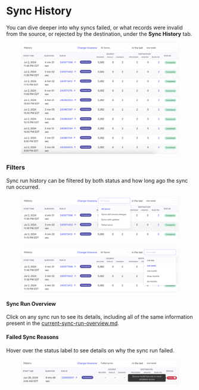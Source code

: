 # Sync History

You can dive deeper into why syncs failed, or what records were invalid from the source, or rejected by the destination, under the **Sync History** tab.

<figure><img src="../../../.gitbook/assets/image (39).png" alt=""><figcaption></figcaption></figure>

### Filters

Sync run history can be filtered by both status and how long ago the sync run occurred.

<figure><img src="../../../.gitbook/assets/image (40).png" alt=""><figcaption></figcaption></figure>

<figure><img src="../../../.gitbook/assets/image (41).png" alt=""><figcaption></figcaption></figure>

#### Sync Run Overview

Click on any sync run to see its details, including all of the same information present in the [current-sync-run-overview.md](../current-sync-run-overview.md "mention").

#### Failed Sync Reasons

Hover over the status label to see details on why the sync run failed.

<figure><img src="../../../.gitbook/assets/image (43).png" alt=""><figcaption></figcaption></figure>

